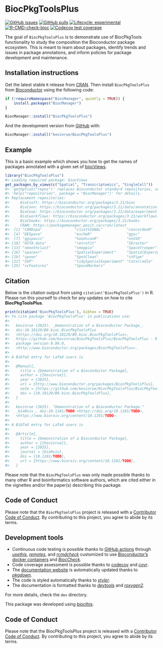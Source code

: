 
<!-- README.md is generated from README.Rmd. Please edit that file -->

# BiocPkgToolsPlus

<!-- badges: start -->

[![GitHub
issues](https://img.shields.io/github/issues/kevinrue/BiocPkgToolsPlus)](https://github.com/kevinrue/BiocPkgToolsPlus/issues)
[![GitHub
pulls](https://img.shields.io/github/issues-pr/kevinrue/BiocPkgToolsPlus)](https://github.com/kevinrue/BiocPkgToolsPlus/pulls)
[![Lifecycle:
experimental](https://img.shields.io/badge/lifecycle-experimental-orange.svg)](https://lifecycle.r-lib.org/articles/stages.html#experimental)
[![R-CMD-check-bioc](https://github.com/kevinrue/BiocPkgToolsPlus/workflows/R-CMD-check-bioc/badge.svg)](https://github.com/kevinrue/BiocPkgToolsPlus/actions)
[![Codecov test
coverage](https://codecov.io/gh/kevinrue/BiocPkgToolsPlus/branch/main/graph/badge.svg)](https://app.codecov.io/gh/kevinrue/BiocPkgToolsPlus?branch=main)
<!-- badges: end -->

The goal of `BiocPkgToolsPlus` is to demonstrate use of BiocPkgTools
functionality to study the composition the Bioconductor package
ecosystem. This is meant to learn about packages, identify trends and
issues in package annotations, and inform policies for package
development and maintenance.

## Installation instructions

Get the latest stable `R` release from
[CRAN](http://cran.r-project.org/). Then install `BiocPkgToolsPlus` from
[Bioconductor](http://bioconductor.org/) using the following code:

``` r
if (!requireNamespace("BiocManager", quietly = TRUE)) {
    install.packages("BiocManager")
}

BiocManager::install("BiocPkgToolsPlus")
```

And the development version from
[GitHub](https://github.com/kevinrue/BiocPkgToolsPlus) with:

``` r
BiocManager::install("kevinrue/BiocPkgToolsPlus")
```

## Example

This is a basic example which shows you how to get the names of packages
annotated with a given set of
[biocViews](https://www.bioconductor.org/packages/release/BiocViews.html).

``` r
library("BiocPkgToolsPlus")
#> Loading required package: biocViews
get_packages_by_views(c("Spatial", "Transcriptomics", "SingleCell"))
#> 'getOption("repos")' replaces Bioconductor standard repositories, see
#> 'help("repositories", package = "BiocManager")' for details.
#> Replacement repositories:
#>     BioCsoft: https://bioconductor.org/packages/3.21/bioc
#>     BioCann: https://bioconductor.org/packages/3.21/data/annotation
#>     BioCexp: https://bioconductor.org/packages/3.21/data/experiment
#>     BioCworkflows: https://bioconductor.org/packages/3.21/workflows
#>     BioCbooks: https://bioconductor.org/packages/3.21/books
#>     CRAN: https://packagemanager.posit.co/cran/latest
#>  [1] "CARDspa"               "clustSIGNAL"           "concordexR"           
#>  [4] "DESpace"               "escheR"                "ggsc"                 
#>  [7] "ggspavis"              "hoodscanR"             "nnSVG"                
#> [10] "OSTA.data"             "retrofit"              "SEraster"             
#> [13] "smoothclust"           "smoppix"               "SpaceTrooper"         
#> [16] "spacexr"               "SpatialExperiment"     "SpatialExperimentIO"  
#> [19] "spoon"                 "SpotClean"             "stPipe"               
#> [22] "SVP"                   "tidySpatialExperiment" "CatsCradle"           
#> [25] "scFeatures"            "SpaceMarkers"
```

## Citation

Below is the citation output from using `citation('BiocPkgToolsPlus')`
in R. Please run this yourself to check for any updates on how to cite
**BiocPkgToolsPlus**.

``` r
print(citation('BiocPkgToolsPlus'), bibtex = TRUE)
#> To cite package 'BiocPkgToolsPlus' in publications use:
#> 
#>   kevinrue (2025). _Demonstration of a Bioconductor Package_.
#>   doi:10.18129/B9.bioc.BiocPkgToolsPlus
#>   <https://doi.org/10.18129/B9.bioc.BiocPkgToolsPlus>,
#>   https://github.com/kevinrue/BiocPkgToolsPlus/BiocPkgToolsPlus - R
#>   package version 0.99.0,
#>   <http://www.bioconductor.org/packages/BiocPkgToolsPlus>.
#> 
#> A BibTeX entry for LaTeX users is
#> 
#>   @Manual{,
#>     title = {Demonstration of a Bioconductor Package},
#>     author = {{kevinrue}},
#>     year = {2025},
#>     url = {http://www.bioconductor.org/packages/BiocPkgToolsPlus},
#>     note = {https://github.com/kevinrue/BiocPkgToolsPlus/BiocPkgToolsPlus - R package version 0.99.0},
#>     doi = {10.18129/B9.bioc.BiocPkgToolsPlus},
#>   }
#> 
#>   kevinrue (2025). "Demonstration of a Bioconductor Package."
#>   _bioRxiv_. doi:10.1101/TODO <https://doi.org/10.1101/TODO>,
#>   <https://www.biorxiv.org/content/10.1101/TODO>.
#> 
#> A BibTeX entry for LaTeX users is
#> 
#>   @Article{,
#>     title = {Demonstration of a Bioconductor Package},
#>     author = {{kevinrue}},
#>     year = {2025},
#>     journal = {bioRxiv},
#>     doi = {10.1101/TODO},
#>     url = {https://www.biorxiv.org/content/10.1101/TODO},
#>   }
```

Please note that the `BiocPkgToolsPlus` was only made possible thanks to
many other R and bioinformatics software authors, which are cited either
in the vignettes and/or the paper(s) describing this package.

## Code of Conduct

Please note that the `BiocPkgToolsPlus` project is released with a
[Contributor Code of
Conduct](http://bioconductor.org/about/code-of-conduct/). By
contributing to this project, you agree to abide by its terms.

## Development tools

- Continuous code testing is possible thanks to [GitHub
  actions](https://www.tidyverse.org/blog/2020/04/usethis-1-6-0/)
  through *[usethis](https://CRAN.R-project.org/package=usethis)*,
  *[remotes](https://CRAN.R-project.org/package=remotes)*, and
  *[rcmdcheck](https://CRAN.R-project.org/package=rcmdcheck)* customized
  to use [Bioconductor’s docker
  containers](https://www.bioconductor.org/help/docker/) and
  *[BiocCheck](https://bioconductor.org/packages/3.22/BiocCheck)*.
- Code coverage assessment is possible thanks to
  [codecov](https://codecov.io/gh) and
  *[covr](https://CRAN.R-project.org/package=covr)*.
- The [documentation
  website](http://kevinrue.github.io/BiocPkgToolsPlus) is automatically
  updated thanks to
  *[pkgdown](https://CRAN.R-project.org/package=pkgdown)*.
- The code is styled automatically thanks to
  *[styler](https://CRAN.R-project.org/package=styler)*.
- The documentation is formatted thanks to
  *[devtools](https://CRAN.R-project.org/package=devtools)* and
  *[roxygen2](https://CRAN.R-project.org/package=roxygen2)*.

For more details, check the `dev` directory.

This package was developed using
*[biocthis](https://bioconductor.org/packages/3.22/biocthis)*.

## Code of Conduct

Please note that the BiocPkgToolsPlus project is released with a
[Contributor Code of
Conduct](http://bioconductor.org/about/code-of-conduct/). By
contributing to this project, you agree to abide by its terms.
